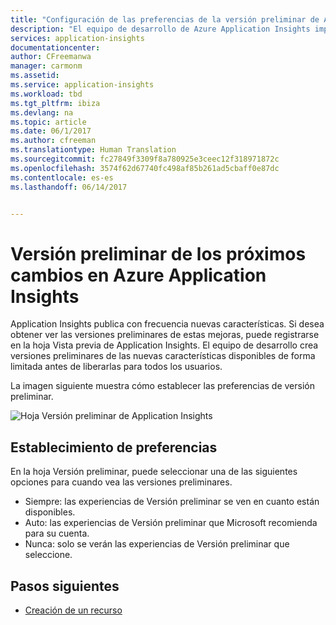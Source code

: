 ```yaml
---
title: "Configuración de las preferencias de la versión preliminar de Azure Application Insights | Microsoft Docs"
description: "El equipo de desarrollo de Azure Application Insights implementa nuevas experiencias. Puede configurar de que nuevas experiencias desea tener una versión preliminar en Azure Portal."
services: application-insights
documentationcenter: 
author: CFreemanwa
manager: carmonm
ms.assetid: 
ms.service: application-insights
ms.workload: tbd
ms.tgt_pltfrm: ibiza
ms.devlang: na
ms.topic: article
ms.date: 06/1/2017
ms.author: cfreeman
ms.translationtype: Human Translation
ms.sourcegitcommit: fc27849f3309f8a780925e3ceec12f318971872c
ms.openlocfilehash: 3574f62d67740fc498af85b261ad5cbaff0e87dc
ms.contentlocale: es-es
ms.lasthandoff: 06/14/2017


---
```

# <a name="preview-upcoming-changes-to-azure-application-insights"></a>Versión preliminar de los próximos cambios en Azure Application Insights 

Application Insights publica con frecuencia nuevas características. Si desea obtener ver las versiones preliminares de estas mejoras, puede registrarse en la hoja Vista previa de Application Insights.  El equipo de desarrollo crea versiones preliminares de las nuevas características disponibles de forma limitada antes de liberarlas para todos los usuarios. 

La imagen siguiente muestra cómo establecer las preferencias de versión preliminar.

![Hoja Versión preliminar de Application Insights](./media/app-insights-preview/preview.png)

## <a name="set-preferences"></a>Establecimiento de preferencias

En la hoja Versión preliminar, puede seleccionar una de las siguientes opciones para cuando vea las versiones preliminares.

- Siempre: las experiencias de Versión preliminar se ven en cuanto están disponibles.
- Auto: las experiencias de Versión preliminar que Microsoft recomienda para su cuenta. 
- Nunca: solo se verán las experiencias de Versión preliminar que seleccione. 

## <a name="next-steps"></a>Pasos siguientes

- [Creación de un recurso](app-insights-create-new-resource.md)

